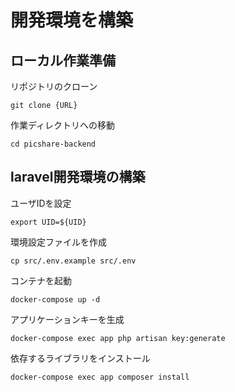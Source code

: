 # 開発環境を構築

## ローカル作業準備

リポジトリのクローン

```
git clone {URL}
```

作業ディレクトリへの移動

```
cd picshare-backend
```

## laravel開発環境の構築

ユーザIDを設定

```
export UID=${UID}
```

環境設定ファイルを作成

```
cp src/.env.example src/.env
```

コンテナを起動

```
docker-compose up -d
```

アプリケーションキーを生成

```
docker-compose exec app php artisan key:generate
```

依存するライブラリをインストール

```
docker-compose exec app composer install
```
